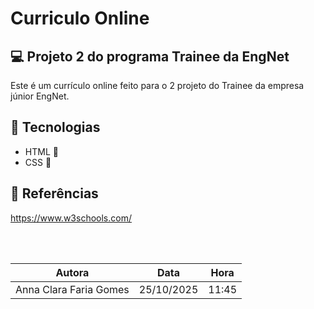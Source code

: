 ﻿# Curriculo Online
 
## 💻 Projeto 2 do programa Trainee da EngNet

Este é um currículo online feito para o 2 projeto do Trainee da empresa júnior EngNet.

## 🧠 Tecnologias
- HTML 📝
- CSS 🎨

## 📁 Referências

https://www.w3schools.com/

<br>
<br>

| Autora |  Data | Hora |
|--------|-------|------|
| Anna Clara Faria Gomes | 25/10/2025 | 11:45 |

